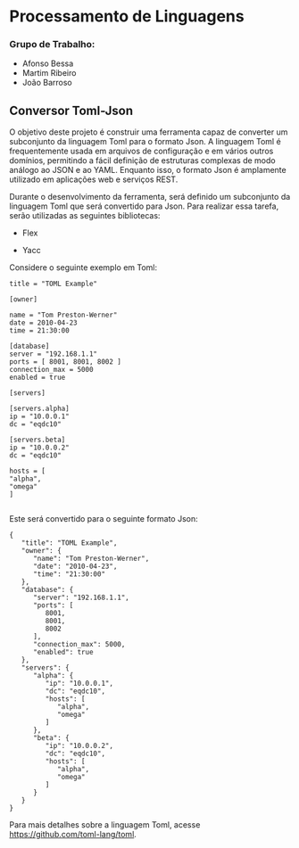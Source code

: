 # Processamento de Linguagens

### Grupo de Trabalho:
  - Afonso Bessa  	
  - Martim Ribeiro
  - João Barroso

## Conversor Toml-Json

O objetivo deste projeto é construir uma ferramenta capaz de converter um subconjunto da linguagem Toml para o formato Json. A linguagem Toml é frequentemente usada em arquivos de configuração e em vários outros domínios, permitindo a fácil definição de estruturas complexas de modo análogo ao JSON e ao YAML. Enquanto isso, o formato Json é amplamente utilizado em aplicações web e serviços REST.

Durante o desenvolvimento da ferramenta, será definido um subconjunto da linguagem Toml que será convertido para Json. Para realizar essa tarefa, serão utilizadas as seguintes bibliotecas:

  - Flex

  - Yacc

Considere o seguinte exemplo em Toml:
```
title = "TOML Example"

[owner]

name = "Tom Preston-Werner"
date = 2010-04-23
time = 21:30:00

[database]
server = "192.168.1.1"
ports = [ 8001, 8001, 8002 ]
connection_max = 5000
enabled = true

[servers]

[servers.alpha]
ip = "10.0.0.1"
dc = "eqdc10"

[servers.beta]
ip = "10.0.0.2"
dc = "eqdc10"

hosts = [
"alpha",
"omega"
]


```

Este será convertido para o seguinte formato Json:

```
{
   "title": "TOML Example",
   "owner": {
      "name": "Tom Preston-Werner",
      "date": "2010-04-23",
      "time": "21:30:00"
   },
   "database": {
      "server": "192.168.1.1",
      "ports": [
         8001,
         8001,
         8002
      ],
      "connection_max": 5000,
      "enabled": true
   },
   "servers": {
      "alpha": {
         "ip": "10.0.0.1",
         "dc": "eqdc10",
         "hosts": [
            "alpha",
            "omega"
         ]
      },
      "beta": {
         "ip": "10.0.0.2",
         "dc": "eqdc10",
         "hosts": [
            "alpha",
            "omega"
         ]
      }
   }
}
```

Para mais detalhes sobre a linguagem Toml, acesse https://github.com/toml-lang/toml.

